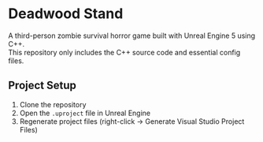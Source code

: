 # Deadwood Stand

A third-person zombie survival horror game built with Unreal Engine 5 using C++.  
This repository only includes the C++ source code and essential config files.

## Project Setup

1. Clone the repository
2. Open the `.uproject` file in Unreal Engine
3. Regenerate project files (right-click → Generate Visual Studio Project Files)
